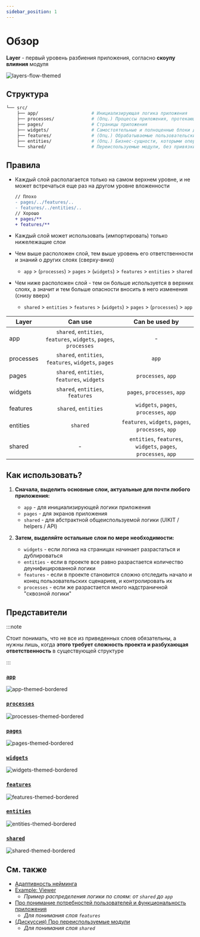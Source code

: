 ```yaml
---
sidebar_position: 1
---
```


# Обзор

**Layer** - первый уровень разбиения приложения, согласно **скоупу влияния** модуля

![layers-flow-themed](/img/layers_flow.png)

## Структура

```sh
└── src/
    ├── app/                    # Инициализирующая логика приложения
    ├── processes/              # (Опц.) Процессы приложения, протекающие над страницами
    ├── pages/                  # Страницы приложения
    ├── widgets/                # Самостоятельные и полноценные блоки для страниц
    ├── features/               # (Опц.) Обрабатываемые пользовательские сценарии
    ├── entities/               # (Опц.) Бизнес-сущности, которыми оперирует предметная область
    └── shared/                 # Переиспользуемые модули, без привязки к бизнес-логике
```

## Правила

- Каждый слой располагается только на самом верхнем уровне, и не может встречаться еще раз на другом уровне вложенности

    ```diff
    // Плохо
    - pages/../features/..
    - features/../entities/..
    // Хорошо
    + pages/**
    + features/**
    ```

- Каждый слой может использовать (импортировать) только нижележащие слои
- Чем выше расположен слой, тем выше уровень его ответственности и знаний о других слоях (сверху-вниз)
  - `app` > (`processes`) > `pages` > (`widgets`) > `features` > `entities` > `shared`
- Чем ниже расположен слой - тем он больше используется в верхних слоях, а значит и тем больше опасности вносить в него изменения (снизу вверх)
  - `shared` > `entities` > `features` > (`widgets`) > `pages` > (`processes`) > `app`

<!-- use: https://www.tablesgenerator.com/markdown_tables# -->

| Layer     |                              Can use                              |                         Can be used by                         |
|-----------|:-----------------------------------------------------------------:|:--------------------------------------------------------------:|
| app       | `shared`, `entities`, `features`, `widgets`, `pages`, `processes` |                                -                               |
| processes |        `shared`, `entities`, `features`, `widgets`, `pages`       |                              `app`                             |
| pages     |            `shared`, `entities`, `features`, `widgets`            |                       `processes`, `app`                       |
| widgets   |                  `shared`, `entities`, `features`                 |                   `pages`, `processes`, `app`                  |
| features  |                        `shared`, `entities`                       |             `widgets`, `pages`, `processes`, `app`             |
| entities  |                              `shared`                             |       `features`, `widgets`, `pages`, `processes`, `app`       |
| shared    |                                 -                                 | `entities`, `features`, `widgets`, `pages`, `processes`, `app` |

## Как использовать?

1. **Сначала, выделить основные слои, актуальные для почти любого приложения:**
    - `app` - для инициализирующей логики приложения
    - `pages` - для экранов приложения
    - `shared` - для абстрактной общеиспользуемой логики (UIKIT / helpers / API)

2. **Затем, выделяйте остальные слои по мере необходимости:**
   - `widgets` - если логика на страницах начинает разрастаться и дублироваться
   - `entities` - если в проекте все равно разрастается количество деунифицированной логики
   - `features` - если в проекте становится сложно отследить начало и конец пользовательских сценариев, и контролировать их
   - `processes` - если же разрастается много надстраничной "сквозной логики"

## Представители

<!-- Оставил фразы в комментариях, на случай, если решим их вернуть -->

:::note

Стоит понимать, что не все из приведенных слоев обязательны, а нужны лишь, когда **этого требует сложность проекта и разбухающая ответственность** в существующей структуре

:::

### [`app`][refs-app]

<!-- **Инициализирующая логика приложения** -->

![app-themed-bordered](/img/layers/app.png)

### [`processes`][refs-processes]

<!-- **Бизнес-процессы приложения, управляющие страницами** -->

![processes-themed-bordered](/img/layers/processes.png)

### [`pages`][refs-pages]

![pages-themed-bordered](/img/layers/pages.png)

### [`widgets`][refs-widgets]

![widgets-themed-bordered](/img/layers/widgets.png)

### [`features`][refs-features]

<!-- **Части функциональности приложения** -->

![features-themed-bordered](/img/layers/features.png)

### [`entities`][refs-entities]

<!-- **Бизнес-сущности** -->

![entities-themed-bordered](/img/layers/entities.png)

### [`shared`][refs-shared]

<!-- **Переиспользуемые модули, без привязки к бизнес-логике** -->

![shared-themed-bordered](/img/layers/shared.png)

## См. также

- [Адаптивность нейминга][refs-naming-adaptability]
- [Example: Viewer][refs-example-viewer]
  - *Пример распределения логики по слоям: от `shared` до `app`*
- [Про понимание потребностей пользователей и функциональность приложения][refs-needs]
  - *Для понимания слоя `features`*
- [(Дискуссия) Про переиспользуемые модули][disc-sharing]
  - *Для понимания слоя `shared`*

[refs-naming-adaptability]: /docs/concepts/naming-adaptability
[refs-needs]: /docs/concepts/needs-driven

[refs-low-coupling]: /docs/concepts/low-coupling
[refs-example-viewer]: /docs/guides/examples/auth

[refs-app]: /docs/concepts/decomposition/reference/app
[refs-processes]: /docs/concepts/decomposition/reference/processes
[refs-pages]: /docs/concepts/decomposition/reference/pages
[refs-widgets]: /docs/concepts/decomposition/reference/widgets
[refs-features]: /docs/concepts/decomposition/reference/features
[refs-entities]: /docs/concepts/decomposition/reference/entities
[refs-shared]: /docs/concepts/decomposition/reference/shared

[refs-segments]: /docs/concepts/decomposition/segments
[refs-segments--ui]: /docs/concepts/decomposition/segments#ui
[refs-segments--model]: /docs/concepts/decomposition/segments#model
[refs-segments--lib]: /docs/concepts/decomposition/segments#lib
[refs-segments--api]: /docs/concepts/decomposition/segments#api
[refs-segments--config]: /docs/concepts/decomposition/segments#config

[disc-sharing]: https://github.com/feature-sliced/documentation/discussions/14
